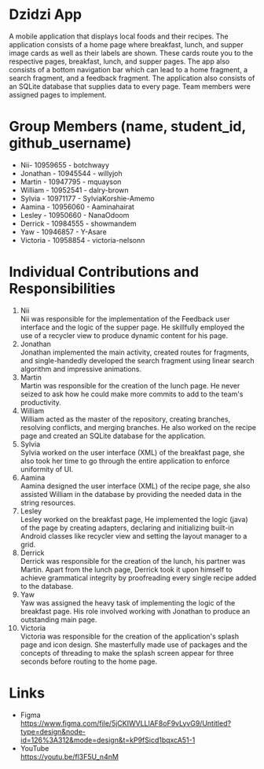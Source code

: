 # Dzidzi App
A mobile application that displays local foods and their recipes. 
The application consists of a home page where breakfast, lunch, and supper image cards as well as their labels are shown. These cards route
you to the respective pages, breakfast, lunch, and supper pages. The app also consists of a bottom navigation bar which can lead to a home 
fragment, a search fragment, and a feedback fragment. The application also consists of an SQLite database that supplies data to every page.
Team members were assigned pages to implement.

# Group Members (name, student_id, github_username)
* Nii- 10959655 - botchwayy
* Jonathan - 10945544 - willyjoh
* Martin - 10947795 - mquayson
* William - 10952541 - dalry-brown
* Sylvia - 10971177 - SylviaKorshie-Amemo
* Aamina - 10956060 - Aaminahairat
* Lesley - 10950660 - NanaOdoom
* Derrick - 10984555 - showmandem
* Yaw - 10946857 - Y-Asare
* Victoria - 10958854 - victoria-nelsonn

# Individual Contributions and Responsibilities
1. Nii \
  Nii was responsible for the implementation of the Feedback user interface and the logic of the supper page. He skillfully employed the
  use of a recycler view to produce dynamic content for his page.
2. Jonathan \
  Jonathan implemented the main activity, created routes for fragments, and single-handedly developed the search fragment using linear
  search algorithm and impressive animations.
3. Martin \
   Martin was responsible for the creation of the lunch page. He never seized to ask how he could make more commits to add to the team's
   productivity.
4. William \
   William acted as the master of the repository, creating branches, resolving conflicts, and merging branches. He also worked on the
   recipe page and created an SQLite database for the application.
5. Sylvia \
   Sylvia worked on the user interface (XML) of the breakfast page, she also took her time to go through the entire application to
   enforce uniformity of UI.
6. Aamina \
   Aamina designed the user interface (XML) of the recipe page, she also assisted William in the database by providing the needed data in
   the string resources.
7. Lesley \
   Lesley worked on the breakfast page, He implemented the logic (java) of the page by creating adapters, declaring and initializing
   built-in Android classes like recycler view and setting the layout manager to a grid.
8. Derrick \
   Derrick was responsible for the creation of the lunch, his partner was Martin. Apart from the lunch page, Derrick took it upon himself
   to achieve grammatical integrity by proofreading every single recipe added to the database.
9. Yaw \
   Yaw was assigned the heavy task of implementing the logic of the breakfast page. His role involved working with Jonathan to produce an
   outstanding main page.
11. Victoria \
    Victoria was responsible for the creation of the application's splash page and icon design. She masterfully made use of packages and the
    concepts of threading to make the splash screen appear for three seconds before routing to the home page.
# Links
* Figma \
  https://www.figma.com/file/5jCKIWVLLlAF8oF9vLyvG9/Untitled?type=design&node-id=126%3A312&mode=design&t=kP9fSicd1bqxcA51-1
* YouTube \
  https://youtu.be/fl3F5U_n4nM
